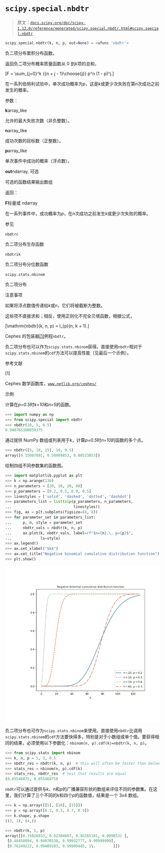 # `scipy.special.nbdtr`

> 原文：[`docs.scipy.org/doc/scipy-1.12.0/reference/generated/scipy.special.nbdtr.html#scipy.special.nbdtr`](https://docs.scipy.org/doc/scipy-1.12.0/reference/generated/scipy.special.nbdtr.html#scipy.special.nbdtr)

```py
scipy.special.nbdtr(k, n, p, out=None) = <ufunc 'nbdtr'>
```

负二项分布累积分布函数。

返回负二项分布概率质量函数从 0 到*k*项的总和，

\[F = \sum_{j=0}^k {{n + j - 1}\choose{j}} p^n (1 - p)^j.\]

在一系列伯努利试验中，单次成功概率为*p*，这是*k*或更少次失败在第*n*次成功之前发生的概率。

参数：

**k**array_like

允许的最大失败次数（非负整数）。

**n**array_like

成功次数的目标数（正整数）。

**p**array_like

单次事件中成功的概率（浮点数）。

**out**ndarray, 可选

可选的函数结果输出数组

返回：

**F**标量或 ndarray

在一系列事件中，成功概率为*p*，在*n*次成功之前发生*k*或更少次失败的概率。

参见

`nbdtrc`

负二项分布生存函数

`nbdtrik`

负二项分布分位数函数

`scipy.stats.nbinom`

负二项分布

注意事项

如果将浮点数值传递给*k*或*n*，它们将被截断为整数。

这些项不直接求和；相反，使用正则化不完全贝塔函数，根据公式，

\[\mathrm{nbdtr}(k, n, p) = I_{p}(n, k + 1).\]

Cephes 的包装器[[1]](#rb09274340cef-1)例程`nbdtr`。

负二项分布也可以作为`scipy.stats.nbinom`获得。直接使用`nbdtr`相对于`scipy.stats.nbinom`的`cdf`方法可以提高性能（见最后一个示例）。

参考文献

[1]

Cephes 数学函数库，[`www.netlib.org/cephes/`](http://www.netlib.org/cephes/)

示例

计算在*p=0.5*时*k=10*和*n=5*的函数。

```py
>>> import numpy as np
>>> from scipy.special import nbdtr
>>> nbdtr(10, 5, 0.5)
0.940765380859375 
```

通过提供 NumPy 数组或列表用于*k*，计算*p=0.5*时*n=10*的函数的多个点。

```py
>>> nbdtr([5, 10, 15], 10, 0.5)
array([0.15087891, 0.58809853, 0.88523853]) 
```

绘制四组不同参数集的函数图。

```py
>>> import matplotlib.pyplot as plt
>>> k = np.arange(130)
>>> n_parameters = [20, 20, 20, 80]
>>> p_parameters = [0.2, 0.5, 0.8, 0.5]
>>> linestyles = ['solid', 'dashed', 'dotted', 'dashdot']
>>> parameters_list = list(zip(p_parameters, n_parameters,
...                            linestyles))
>>> fig, ax = plt.subplots(figsize=(8, 8))
>>> for parameter_set in parameters_list:
...     p, n, style = parameter_set
...     nbdtr_vals = nbdtr(k, n, p)
...     ax.plot(k, nbdtr_vals, label=rf"$n={n},\, p={p}$",
...             ls=style)
>>> ax.legend()
>>> ax.set_xlabel("$k$")
>>> ax.set_title("Negative binomial cumulative distribution function")
>>> plt.show() 
```

![../../_images/scipy-special-nbdtr-1_00_00.png](img/763f409555829a519ff4b13976fb5d19.png)

负二项分布也可作为`scipy.stats.nbinom`来使用。直接使用`nbdtr`比调用`scipy.stats.nbinom`的`cdf`方法要快得多，特别是对于小数组或单个值。要获得相同的结果，必须使用以下参数化：`nbinom(n, p).cdf(k)=nbdtr(k, n, p)`。

```py
>>> from scipy.stats import nbinom
>>> k, n, p = 5, 3, 0.5
>>> nbdtr_res = nbdtr(k, n, p)  # this will often be faster than below
>>> stats_res = nbinom(n, p).cdf(k)
>>> stats_res, nbdtr_res  # test that results are equal
(0.85546875, 0.85546875) 
```

`nbdtr`可以通过提供与*k*、*n*和*p*的广播兼容形状的数组来评估不同的参数集。在这里，我们计算了三个不同的*k*和四个*p*的函数值，结果是一个 3x4 数组。

```py
>>> k = np.array([[5], [10], [15]])
>>> p = np.array([0.3, 0.5, 0.7, 0.9])
>>> k.shape, p.shape
((3, 1), (4,)) 
```

```py
>>> nbdtr(k, 5, p)
array([[0.15026833, 0.62304687, 0.95265101, 0.9998531 ],
 [0.48450894, 0.94076538, 0.99932777, 0.99999999],
 [0.76249222, 0.99409103, 0.99999445, 1\.        ]]) 
```

